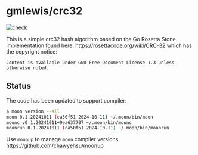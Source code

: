 # gmlewis/crc32
[![check](https://github.com/gmlewis/moonbit-crc32/actions/workflows/check.yml/badge.svg)](https://github.com/gmlewis/moonbit-crc32/actions/workflows/check.yml)

This is a simple crc32 hash algorithm based on the Go Rosetta Stone implementation found here:
https://rosettacode.org/wiki/CRC-32
which has the copyright notice:

```
Content is available under GNU Free Document License 1.3 unless otherwise noted.
```

## Status

The code has been updated to support compiler:

```bash
$ moon version --all
moon 0.1.20241011 (ca50f51 2024-10-11) ~/.moon/bin/moon
moonc v0.1.20241011+9ea637707 ~/.moon/bin/moonc
moonrun 0.1.20241011 (ca50f51 2024-10-11) ~/.moon/bin/moonrun
```

Use `moonup` to manage `moon` compiler versions:
https://github.com/chawyehsu/moonup
